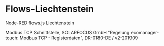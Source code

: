 # Flows-Liechtenstein
 
Node-RED flows.js Liechtenstein

Modbus TCP Schnittstelle, SOLARFOCUS GmbH
"Regelung ecomanager-touch: Modbus TCP - Registerdaten", DR-0180-DE / v2-201909